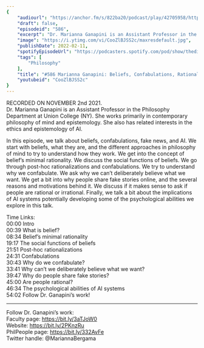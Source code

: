 ```yaml
---
{
	"audiourl": "https://anchor.fm/s/822ba20/podcast/play/42705958/https%3A%2F%2Fd3ctxlq1ktw2nl.cloudfront.net%2Fstaging%2F2021-10-2%2F81112e40-d740-f1c6-cf12-132655879107.m4a",
	"draft": false,
	"episodeid": "586",
	"excerpt": "Dr. Marianna Ganapini is an Assistant Professor in the Philosophy Department at Union College (NY). She works primarily in contemporary philosophy of mind and epistemology. She also has related interests in the ethics and epistemology of AI.",
	"image": "https://i.ytimg.com/vi/CooZlBJSS2c/maxresdefault.jpg",
	"publishDate": 2022-02-11,
	"spotifyEpisodeUrl": "https://podcasters.spotify.com/pod/show/thedissenter/episodes/586-Marianna-Ganapini-Beliefs--Confabulations--Rationalizations--and-AI-Systems-e19lpj6",
	"tags": [
		"Philosophy"
	],
	"title": "#586 Marianna Ganapini: Beliefs, Confabulations, Rationalizations, and AI Systems",
	"youtubeid": "CooZlBJSS2c"
}
---
```

RECORDED ON NOVEMBER 2nd 2021.  
Dr. Marianna Ganapini is an Assistant Professor in the Philosophy Department at Union College (NY). She works primarily in contemporary philosophy of mind and epistemology. She also has related interests in the ethics and epistemology of AI.

In this episode, we talk about beliefs, confabulations, fake news, and AI. We start with beliefs, what they are, and the different approaches in philosophy of mind to try to understand how they work. We get into the concept of belief’s minimal rationality. We discuss the social functions of beliefs. We go through post-hoc rationalizations and confabulations. We try to understand why we confabulate. We ask why we can’t deliberately believe what we want. We get a bit into why people share fake stories online, and the several reasons and motivations behind it. We discuss if it makes sense to ask if people are rational or irrational. Finally, we talk a bit about the implications of AI systems potentially developing some of the psychological abilities we explore in this talk.

Time Links:  
<time>00:00</time> Intro  
<time>00:39</time> What is belief?  
<time>08:34</time> Belief’s minimal rationality  
<time>19:17</time> The social functions of beliefs  
<time>21:51</time> Post-hoc rationalizations  
<time>24:31</time> Confabulations  
<time>30:43</time> Why do we confabulate?  
<time>33:41</time> Why can’t we deliberately believe what we want?  
<time>39:47</time> Why do people share fake stories?  
<time>45:00</time> Are people rational?  
<time>46:34</time> The psychological abilities of AI systems  
<time>54:02</time> Follow Dr. Ganapini’s work!

---

Follow Dr. Ganapini’s work:  
Faculty page: https://bit.ly/3aTJoW0  
Website: https://bit.ly/2PKnzRu  
PhilPeople page: https://bit.ly/332AvFe  
Twitter handle: @MariannaBergama
